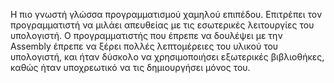 Η πιο γνωστή γλώσσα προγραμματισμού χαμηλού επιπέδου.
Επιτρέπει τον προγραμματιστή να μιλάει απευθείας με τις εσωτερικές λειτουργίες του υπολογιστή.
Ο προγραμματιστής που έπρεπε να δουλέψει με την Assembly έπρεπε να ξέρει πολλές λεπτομέρειες του υλικού του υπολογιστή, και ήταν δύσκολο να χρησιμοποιήσει εξωτερικές βιβλιοθήκες, καθώς ήταν υποχρεωτικό να τις δημιουργήσει μόνος του.
